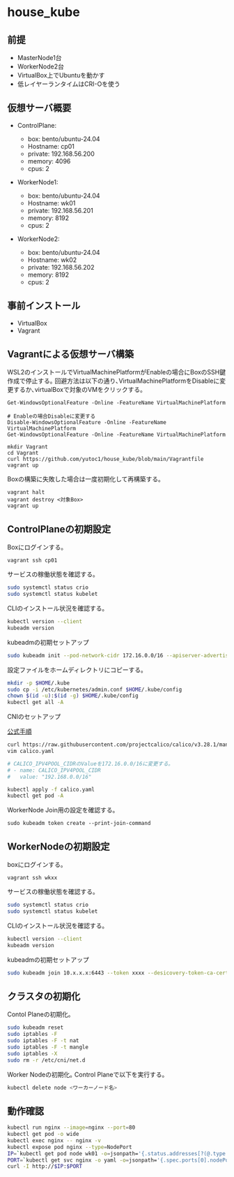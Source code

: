 # house_kube

## 前提

- MasterNode1台
- WorkerNode2台
- VirtualBox上でUbuntuを動かす
- 低レイヤーランタイムはCRI-Oを使う

## 仮想サーバ概要

- ControlPlane:
  - box: bento/ubuntu-24.04
  - Hostname: cp01
  - private: 192.168.56.200
  - memory: 4096
  - cpus: 2
    
- WorkerNode1:
  - box: bento/ubuntu-24.04
  - Hostname: wk01
  - private: 192.168.56.201
  - memory: 8192
  - cpus: 2
 
- WorkerNode2:
  - box: bento/ubuntu-24.04
  - Hostname: wk02
  - private: 192.168.56.202
  - memory: 8192
  - cpus: 2

## 事前インストール

- VirtualBox
- Vagrant

## Vagrantによる仮想サーバ構築

WSL2のインストールでVirtualMachinePlatformがEnableの場合にBoxのSSH鍵作成で停止する｡
回避方法は以下の通り､VirtualMachinePlatformをDisableに変更するか､virtualBoxで対象のVMをクリックする｡

```
Get-WindowsOptionalFeature -Online -FeatureName VirtualMachinePlatform

# Enableの場合Disableに変更する
Disable-WindowsOptionalFeature -Online -FeatureName VirtualMachinePlatform
Get-WindowsOptionalFeature -Online -FeatureName VirtualMachinePlatform 
```

```
mkdir Vagrant
cd Vagrant
curl https://github.com/yutoc1/house_kube/blob/main/Vagrantfile
vagrant up
```

Boxの構築に失敗した場合は一度初期化して再構築する｡

```
vagrant halt
vagrant destroy <対象Box>
vagrant up
```

## ControlPlaneの初期設定

Boxにログインする｡

```
vagrant ssh cp01
```

サービスの稼働状態を確認する｡

```bash
sudo systemctl status crio
sudo systemctl status kubelet
```

CLIのインストール状況を確認する｡

```bash
kubectl version --client
kubeadm version
```

kubeadmの初期セットアップ

```bash
sudo kubeadm init --pod-network-cidr 172.16.0.0/16 --apiserver-advertise-address 192.168.56.200
```

設定ファイルをホームディレクトリにコピーする｡

```bash
mkdir -p $HOME/.kube
sudo cp -i /etc/kubernetes/admin.conf $HOME/.kube/config
chown $(id -u):$(id -g) $HOME/.kube/config
kubectl get all -A
```

CNIのセットアップ

[公式手順](https://projectcalico.docs.tigera.io/getting-started/kubernetes/self-managed-onprem/onpremises)

```bash
curl https://raw.githubusercontent.com/projectcalico/calico/v3.28.1/manifests/calico.yaml -O
vim calico.yaml

# CALICO_IPV4POOL_CIDRのValueを172.16.0.0/16に変更する｡
# - name: CALICO_IPV4POOL_CIDR
#   value: "192.168.0.0/16"

kubectl apply -f calico.yaml
kubectl get pod -A
```

WorkerNode Join用の設定を確認する｡

```
sudo kubeadm token create --print-join-command
```

## WorkerNodeの初期設定

boxにログインする｡

```
vagrant ssh wkxx
```

サービスの稼働状態を確認する｡

```bash
sudo systemctl status crio
sudo systemctl status kubelet
```

CLIのインストール状況を確認する｡

```bash
kubectl version --client
kubeadm version
```

kubeadmの初期セットアップ

```bash
sudo kubeadm join 10.x.x.x:6443 --token xxxx --desicovery-token-ca-cert-hash sha256:xxxx
```

## クラスタの初期化

Contol Planeの初期化｡

```bash
sudo kubeadm reset
sudo iptables -F
sudo iptables -F -t nat
sudo iptables -F -t mangle
sudo iptables -X
sudo rm -r /etc/cni/net.d
```

Worker Nodeの初期化｡
Control Planeで以下を実行する｡

```bash
kubectl delete node <ワーカーノード名>
```

## 動作確認

```bash
kubectl run nginx --image=nginx --port=80
kubectl get pod -o wide
kubectl exec nginx -- nginx -v
kubectl expose pod nginx --type=NodePort
IP=`kubectl get pod node wk01 -o=jsonpath='{.status.addresses[?(@.type == "InternalIP")].address}'`
PORT=`kubectl get svc nginx -o yaml -o=jsonpath='{.spec.ports[0].nodePort}'`
curl -I http://$IP:$PORT
```
